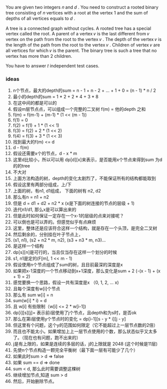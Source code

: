 You are given two integers 𝑛
 and 𝑑
. You need to construct a rooted binary tree consisting of 𝑛
 vertices with a root at the vertex 1
 and the sum of depths of all vertices equals to 𝑑
.

A tree is a connected graph without cycles. A rooted tree has a special vertex called the root. A parent of a vertex 𝑣
 is the last different from 𝑣
 vertex on the path from the root to the vertex 𝑣
. The depth of the vertex 𝑣
 is the length of the path from the root to the vertex 𝑣
. Children of vertex 𝑣
 are all vertices for which 𝑣
 is the parent. The binary tree is such a tree that no vertex has more than 2
 children.

You have to answer 𝑡
 independent test cases.

 ### ideas
 1. n个节点，最大的depth的sum = n - 1 + n - 2 + ... + 1 + 0 = (n - 1) * n / 2
 2. 最小的depth的sum = 1 * 2 + 2 * 4 + 3 * 8 
 3. 在这中间的都是可以的
 4. 假设m层节点点，可以组成一个完整的二叉树 f(m) = 他的depth 之和
 5. f(m) = f(m-1) + (m-1) * (1 << (m - 1))
 6. f(1) = 0
 7. f(2) = f(1) + 1 * (1 << 1)
 8. f(3) = f(2) + 2 * (1 << 2)
 9. f(4) = f(3) + 3 * (1 << 3)
 10. 找到最大的f(m) <= d
 11. d - f(m) 
 12. 假设还需要x个的节点，d - x * m
 13. 这里d比较小，所以可以用 dp[d][x]来表示，是否能用x个节点来得到sum 为d的的tree
 14. 不大对
 15. 上面方法构造的树，depth的变化太剧烈了，不能保证所有的结构都能取到
 16. 假设这里有两部分组成，上/下
 17. 上面的树，有n1, d1组成， 下面的树有 n2, d2
 18. 那么有n = n1 + n2
 19. 但是 d = d1 + d2 + n2 * x (x是下面的树连接的节点的层级 + 1)
 20. 迭代n1/d1, 那么x是可以算出来的
 21. 但是此时如何保证一定存在一个x-1的层级的点来对接呢？
 22. 可以倒也是可以弄的。但感觉似乎有点麻烦
 23. 这里，整体还是应该符合这样一个结构，就是存在一个头顶，是完全二叉树
 24. 然后剩余的，分别挂在叶子节点上，
 25. (s1, n1), (s2 + n2 * m, n2), (s3 + n3 * m, n3)...
 26. 是这样一个结构
 27. dp[s][n]是可行的，当且仅当存在这样一个划分的时候
 28. s1, n1是定的(F[m], 1 << m - 1)
 29. 假设使用n个节点组成了sum的树，且目前最深的深度是x
 30. 如果把x-1深度的一个节点移动到x+1深度，那么变化是sum + 2 (-(x - 1) + (x + 1) = 2)
 31. 感觉要换一个思路，假设一共有深度是x （0, 1, 2, ... x)
 32. 且每个深度有w[i]个节点
 33. 那么有 sum w[i] = n
 34. sum(w[i] * i) = d
 35. 且 w[i] 有些限制（w[i] <= 2 * w[i-1])
 36. dp[i][s][j]= 表示前i层使用了j个节点，且depth和为s时，是否ok
 37. 那么在第i层使用y个节点时的变化 = dp[i-1][s - y * i][j - y]
 38. 但这里有个问题，这个y的范围如何限定（它不能超过上一层节点数的2倍）
 39. 而且也不能太小。如果增加上上一层节点使用的个数，那么状态似乎又太多了。（现在也有问题，跑不出来的）
 40. j是有上限的，如果是连续的多层的话，j的上限就是 2048 (这个时候是11层)
 41. 先使n个节点构造一颗完全平衡树（最下面一层有可能少了几个）
 42. 如果此时sum > d => false 
 43. 如果 sum == d => done
 44. sum < d, 那么此时需要调整这棵树
 45. 继续增加节点,知道 sum > d
 46. 然后，开始删除节点。
